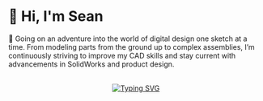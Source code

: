 # 👋 Hi, I'm Sean 

🚀 Going on an adventure into the world of digital design one sketch at a time. From modeling parts from the ground up to complex assemblies, I’m continuously striving to improve my CAD skills and stay current with advancements in SolidWorks and product design. 
<br/>
<br/>

<p align="center">
  <a href="https://git.io/typing-svg"><img src="https://readme-typing-svg.demolab.com?font=Sixtyfour+Convergence&pause=1000&width=435&lines=Always+learn+new+things" alt="Typing SVG" /></a>
</p>
<br/>



